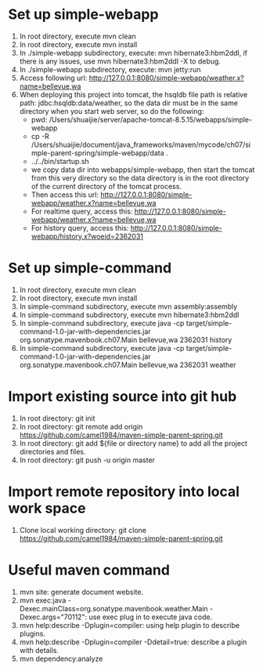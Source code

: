 # Set up simple-webapp
1. In root directory, execute mvn clean
1. In root directory, execute mvn install
1. In ./simple-webapp subdirectory, execute: mvn hibernate3:hbm2ddl, if there is any issues, use mvn hibernate3:hbm2ddl -X to debug.
1. In ./simple-webapp subdirectory, execute: mvn jetty:run
1. Access following url: http://127.0.0.1:8080/simple-webapp/weather.x?name=bellevue,wa
1. When deploying this project into tomcat, the hsqldb file path is relative path: jdbc:hsqldb:data/weather, so the data dir must be in the same directory when you start web server, so do the following:
   * pwd: /Users/shuaijie/server/apache-tomcat-8.5.15/webapps/simple-webapp
   * cp -R /Users/shuaijie/document/java_frameworks/maven/mycode/ch07/simple-parent-spring/simple-webapp/data .
   * ../../bin/startup.sh
   * we copy data dir into webapps/simple-webapp, then start the tomcat from this very directory so the data directory is in the root directory of the current directory of the tomcat process.
   * Then access this url: http://127.0.0.1:8080/simple-webapp/weather.x?name=bellevue,wa
   * For realtime query, access this: http://127.0.0.1:8080/simple-webapp/weather.x?name=bellevue,wa
   * For history query, access this: http://127.0.0.1:8080/simple-webapp/history.x?woeid=2362031
   
   
# Set up simple-command
1. In root directory, execute mvn clean
1. In root directory, execute mvn install
1. In simple-command subdirectory, execute mvn assembly:assembly
1. In simple-command subdirectory, execute mvn hibernate3:hbm2ddl
1. In simple-command subdirectory, execute java -cp target/simple-command-1.0-jar-with-dependencies.jar org.sonatype.mavenbook.ch07.Main bellevue,wa 2362031 history
1. In simple-command subdirectory, execute java -cp target/simple-command-1.0-jar-with-dependencies.jar org.sonatype.mavenbook.ch07.Main bellevue,wa 2362031 weather

# Import existing source into git hub
1. In root directory: git init
1. In root directory: git remote add origin https://github.com/camel1984/maven-simple-parent-spring.git
1. In root directory: git add ${file or directory name} to add all the project directories and files.
1. In root directory: git push -u origin master
# Import remote repository into local work space
1. Clone local working directory: git clone https://github.com/camel1984/maven-simple-parent-spring.git

# Useful maven command
1. mvn site: generate document website.
1. mvn exec:java -Dexec.mainClass=org.sonatype.mavenbook.weather.Main -Dexec.args="70112": use exec plug in to execute java code.
1. mvn help:describe -Dplugin=compiler: using help plugin to describe plugins.
1. mvn help:describe -Dplugin=compiler -Ddetail=true: describe a plugin with details.
1. mvn dependency:analyze





